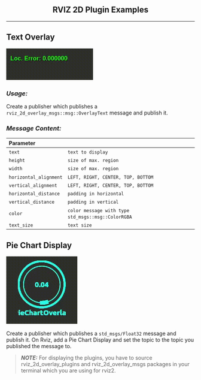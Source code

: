 ## <div align="center">RVIZ 2D Plugin Examples</div>

---

## Text Overlay

![Alt Text](https://github.com/leo-drive/rviz_2d_overlay_plugins/blob/example_plugins/rviz2_plugin_examples/doc/text.gif)

### **_Usage:_**

Create a publisher which publishes a `rviz_2d_overlay_msgs::msg::OverlayText` message and publish it.



### **_Message Content:_**
| Parameter              |                                                    |
|:-----------------------|:---------------------------------------------------|
| `text`                 | `text to display`                                  |
| `height`               | `size of max. region`                              |
| `width`                | `size of max. region`                              |
| `horizontal_alignment` | `LEFT, RIGHT, CENTER, TOP, BOTTOM`                 |
| `vertical_alignment`   | `LEFT, RIGHT, CENTER, TOP, BOTTOM`                 |
| `horizontal_distance`  | `padding in horizontal`                            |
| `vertical_distance`    | `padding in vertical`                              |
| `color`                | `color message with type std_msgs::msg::ColorRGBA` |
| `text_size`            | `text size`                                        |


## Pie Chart Display

![Alt Text](https://github.com/leo-drive/rviz_2d_overlay_plugins/blob/example_plugins/rviz2_plugin_examples/doc/pieChart.gif)

Create a publisher which publishes a `std_msgs/Float32` message and publish it. On Rviz, add a Pie Chart Display and set the topic to the topic you published the message to.

> **_NOTE:_**  For displaying the plugins, you have to source rviz_2d_overlay_plugins and rviz_2d_overlay_msgs packages in your terminal which you are using for rviz2.

